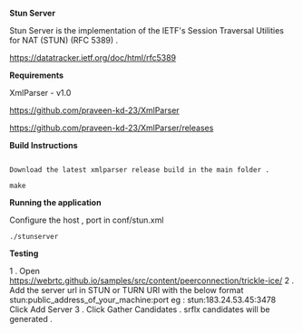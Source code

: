 **Stun Server**

Stun Server is the implementation of the IETF's Session Traversal Utilities for NAT (STUN) (RFC 5389) .

https://datatracker.ietf.org/doc/html/rfc5389

**Requirements**

XmlParser - v1.0

https://github.com/praveen-kd-23/XmlParser

https://github.com/praveen-kd-23/XmlParser/releases

**Build Instructions**

```

Download the latest xmlparser release build in the main folder .

make

```

**Running the application**

Configure the host , port in conf/stun.xml

```
./stunserver
```

**Testing**

1 . Open https://webrtc.github.io/samples/src/content/peerconnection/trickle-ice/
2 . Add the server url in STUN or TURN URI with the below format
    stun:public_address_of_your_machine:port 
    eg : stun:183.24.53.45:3478
    Click Add Server
3 . Click Gather Candidates .
    srflx candidates will be generated . 
